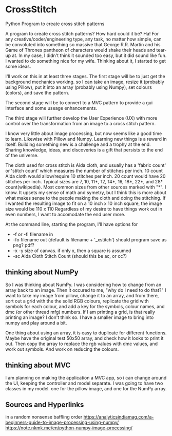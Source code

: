 # CrossStitch
Python Program to create cross stitch patterns

A program to create cross stitch patterns? How hard could it be? Ha! For any creative/coder/engineering type, any task, no matter how simple, can be convoluted into something so massive that George R.R. Martin and his Game of Thrones pantheon of characters would shake their heads and tear-up at. In my case, I didn't think it sounded too easy, but it did sound like fun. I wanted to do something nice for my wife. Thinking about it, I started to get some ideas.

I'll work on this in at least three stages.
The first stage will be to just get the background mechanics working. so I can take an image, resize it (probably using Pillow), put it into an array (probably using Numpy), set colours (colors), and save the pattern.

The second stage will be to convert to a MVC pattern to provide a gui interface and some useage enhancements.

The third stage will further develop the User Experience (UX) with more control over the transformation from an image to a cross stitch pattern.

I know very little about image processing, but now seems like a good time to learn. Likewise with Pillow and Numpy. Learning new things is a reward in itself. Building something new is a challenge and a trophy at the end. Sharing knowledge, ideas, and discoveries is a gift that persists to the end of the universe.

The cloth used for cross stitch is Aida cloth, and usually has a 'fabric count' or 'stitch count' which measures the number of stitches per inch. 10 count Aida cloth would allow/require 10 stitches per inch. 20 count would have 20 stitches per inch. Typical sizes are 7, 10, 11*, 12, 14*, 16, 18*, 22*, and 28* count(wikipedia). Most common sizes from other sources marked with "*". 
I know. It upsets my sense of math and symetry, but I think this is more about what makes sense to the people making the cloth and doing the stitching.
If I wanted the resulting image to fit on a 10 inch x 10 inch square, the image size would be 110 x 110
Regardless of my desire to have things work out in even numbers, I want to accomodate the end user more. 

At the command line, starting the program, I'll have options for
  * -f or -fi filename in
  * -fo filename out (default is filename + '_xstitch') should program save as png? pdf?
  * -x -y size of canvas. if only x, then a square is assumed
  * -sc Aida Cloth Stitch Count (should this be ac, or cc?)

thinking about NumPy
---------------------
So I was thinking about NumPy. I was considering how to change from an array back to an image. Then it occured to me, "why do I need to do that?"
I want to take my image from pillow, change it to an array, and from there, sort out a grid with the the solid RGB colours, replicate the grid with symbols for each colour, and add a key for the symbols, colour names, and dmc (or other thread mfg) numbers. If I am printing a grid, is that really printing an image? I don't think so. I have a smaller image to bring into numpy and play around a bit.

One thing about using an array, it is easy to duplicate for different functions. Maybe have the original test 50x50 array, and check how it looks to print it out. Then copy the array to replace the rgb values with dmc values, and work out symbols. And work on reducing the colours.

thinking about MVC
-------------------
I am planning on making the application a MVC app, so i can change around the UI, keeping the controller and model separate. I was going to have two classes in my model. one for the pillow image, and one for the NumPy array.





Sources and Hyperlinks
----------------------
in a random nonsense baffling order
https://analyticsindiamag.com/a-beginners-guide-to-image-processing-using-numpy/
https://note.nkmk.me/en/python-numpy-image-processing/
